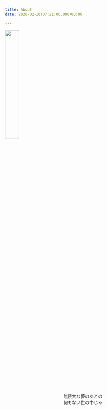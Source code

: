 ```yaml
---
title: About
date: 2020-02-10T07:21:06.000+00:00

---
```

<img src="https://i.loli.net/2020/02/11/7oTLRZDVgEyetsU.png" width="30%" height="30%">  
<center>無限大な夢のあとの<br/>何もない世の中じゃ</center>